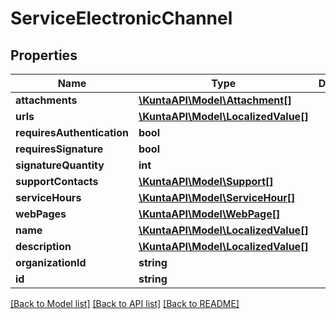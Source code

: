 # ServiceElectronicChannel

## Properties
Name | Type | Description | Notes
------------ | ------------- | ------------- | -------------
**attachments** | [**\KuntaAPI\Model\Attachment[]**](Attachment.md) |  | [optional] 
**urls** | [**\KuntaAPI\Model\LocalizedValue[]**](LocalizedValue.md) |  | [optional] 
**requiresAuthentication** | **bool** |  | [optional] 
**requiresSignature** | **bool** |  | [optional] 
**signatureQuantity** | **int** |  | [optional] 
**supportContacts** | [**\KuntaAPI\Model\Support[]**](Support.md) |  | [optional] 
**serviceHours** | [**\KuntaAPI\Model\ServiceHour[]**](ServiceHour.md) |  | [optional] 
**webPages** | [**\KuntaAPI\Model\WebPage[]**](WebPage.md) |  | [optional] 
**name** | [**\KuntaAPI\Model\LocalizedValue[]**](LocalizedValue.md) |  | [optional] 
**description** | [**\KuntaAPI\Model\LocalizedValue[]**](LocalizedValue.md) |  | [optional] 
**organizationId** | **string** |  | [optional] 
**id** | **string** |  | [optional] 

[[Back to Model list]](../README.md#documentation-for-models) [[Back to API list]](../README.md#documentation-for-api-endpoints) [[Back to README]](../README.md)


